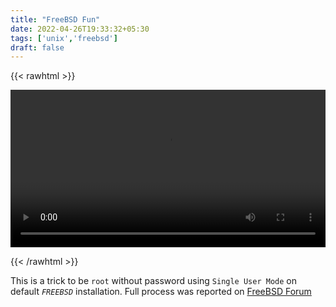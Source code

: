 ```yaml
---
title: "FreeBSD Fun"
date: 2022-04-26T19:33:32+05:30
tags: ['unix','freebsd']
draft: false
---
```


{{< rawhtml >}} 

<video width=100% controls autoplay>
    <source src="freebsd.mp4" type="video/mp4">
</video>

{{< /rawhtml >}}

This is a trick to be `root` without password using `Single User Mode` on default *`FREEBSD`* installation. Full process was reported on [FreeBSD Forum](https://forums.freebsd.org/threads/bug-no-feature-sure-but.84393/)
